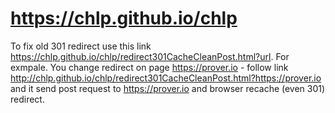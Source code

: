 # https://chlp.github.io/chlp

To fix old 301 redirect use this link https://chlp.github.io/chlp/redirect301CacheCleanPost.html?url.
For exmpale. You change redirect on page https://prover.io - follow link http://chlp.github.io/chlp/redirect301CacheCleanPost.html?https://prover.io and it send post request to https://prover.io and browser recache (even 301) redirect.
